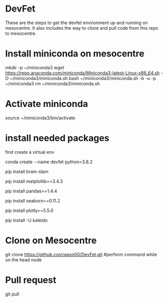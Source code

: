 # DevFet
These are the steps to get the devfet environment up and running on mesocentre. It also includes the way to clone and pull code from this repo to mesocentre.

# Install miniconda on mesocentre
mkdir -p ~/miniconda3
wget https://repo.anaconda.com/miniconda/Miniconda3-latest-Linux-x86_64.sh -O ~/miniconda3/miniconda.sh
bash ~/miniconda3/miniconda.sh -b -u -p ~/miniconda3
rm ~/miniconda3/miniconda.sh

# Activate miniconda
source ~/miniconda3/bin/activate

# install needed packages
first create a virtual env

conda create --name devfet python=3.8.2

pip install brain-slam

pip install matplotlib==3.4.3

pip install pandas==1.4.4

pip install seaborn==0.11.2

pip install plotly==5.5.0

pip install -U kaleido

# Clone on Mesocentre
git clone https://github.com/aeon00/DevFet.git #perform command while on the head node

# Pull request
git pull


